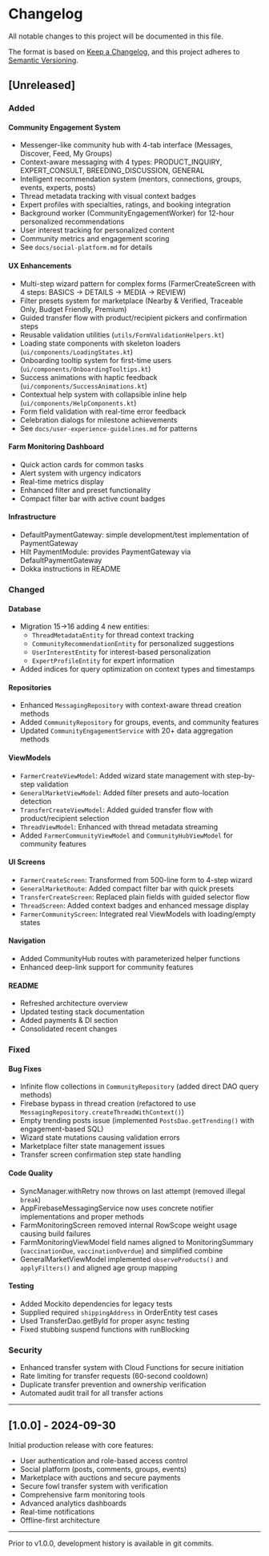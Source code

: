 # Changelog

All notable changes to this project will be documented in this file.

The format is based on [Keep a Changelog](https://keepachangelog.com/en/1.0.0/),
and this project adheres to [Semantic Versioning](https://semver.org/spec/v2.0.0.html).

## [Unreleased]

### Added

#### Community Engagement System
- Messenger-like community hub with 4-tab interface (Messages, Discover, Feed, My Groups)
- Context-aware messaging with 4 types: PRODUCT_INQUIRY, EXPERT_CONSULT, BREEDING_DISCUSSION, GENERAL
- Intelligent recommendation system (mentors, connections, groups, events, experts, posts)
- Thread metadata tracking with visual context badges
- Expert profiles with specialties, ratings, and booking integration
- Background worker (CommunityEngagementWorker) for 12-hour personalized recommendations
- User interest tracking for personalized content
- Community metrics and engagement scoring
- See `docs/social-platform.md` for details

#### UX Enhancements
- Multi-step wizard pattern for complex forms (FarmerCreateScreen with 4 steps: BASICS → DETAILS → MEDIA → REVIEW)
- Filter presets system for marketplace (Nearby & Verified, Traceable Only, Budget Friendly, Premium)
- Guided transfer flow with product/recipient pickers and confirmation steps
- Reusable validation utilities (`utils/FormValidationHelpers.kt`)
- Loading state components with skeleton loaders (`ui/components/LoadingStates.kt`)
- Onboarding tooltip system for first-time users (`ui/components/OnboardingTooltips.kt`)
- Success animations with haptic feedback (`ui/components/SuccessAnimations.kt`)
- Contextual help system with collapsible inline help (`ui/components/HelpComponents.kt`)
- Form field validation with real-time error feedback
- Celebration dialogs for milestone achievements
- See `docs/user-experience-guidelines.md` for patterns

#### Farm Monitoring Dashboard
- Quick action cards for common tasks
- Alert system with urgency indicators
- Real-time metrics display
- Enhanced filter and preset functionality
- Compact filter bar with active count badges

#### Infrastructure
- DefaultPaymentGateway: simple development/test implementation of PaymentGateway
- Hilt PaymentModule: provides PaymentGateway via DefaultPaymentGateway
- Dokka instructions in README

### Changed

#### Database
- Migration 15→16 adding 4 new entities:
  - `ThreadMetadataEntity` for thread context tracking
  - `CommunityRecommendationEntity` for personalized suggestions
  - `UserInterestEntity` for interest-based personalization
  - `ExpertProfileEntity` for expert information
- Added indices for query optimization on context types and timestamps

#### Repositories
- Enhanced `MessagingRepository` with context-aware thread creation methods
- Added `CommunityRepository` for groups, events, and community features
- Updated `CommunityEngagementService` with 20+ data aggregation methods

#### ViewModels
- `FarmerCreateViewModel`: Added wizard state management with step-by-step validation
- `GeneralMarketViewModel`: Added filter presets and auto-location detection
- `TransferCreateViewModel`: Added guided transfer flow with product/recipient selection
- `ThreadViewModel`: Enhanced with thread metadata streaming
- Added `FarmerCommunityViewModel` and `CommunityHubViewModel` for community features

#### UI Screens
- `FarmerCreateScreen`: Transformed from 500-line form to 4-step wizard
- `GeneralMarketRoute`: Added compact filter bar with quick presets
- `TransferCreateScreen`: Replaced plain fields with guided selector flow
- `ThreadScreen`: Added context badges and enhanced message display
- `FarmerCommunityScreen`: Integrated real ViewModels with loading/empty states

#### Navigation
- Added CommunityHub routes with parameterized helper functions
- Enhanced deep-link support for community features

#### README
- Refreshed architecture overview
- Updated testing stack documentation
- Added payments & DI section
- Consolidated recent changes

### Fixed

#### Bug Fixes
- Infinite flow collections in `CommunityRepository` (added direct DAO query methods)
- Firebase bypass in thread creation (refactored to use `MessagingRepository.createThreadWithContext()`)
- Empty trending posts issue (implemented `PostsDao.getTrending()` with engagement-based SQL)
- Wizard state mutations causing validation errors
- Marketplace filter state management issues
- Transfer screen confirmation step state handling

#### Code Quality
- SyncManager.withRetry now throws on last attempt (removed illegal `break`)
- AppFirebaseMessagingService now uses concrete notifier implementations and proper methods
- FarmMonitoringScreen removed internal RowScope weight usage causing build failures
- FarmMonitoringViewModel field names aligned to MonitoringSummary (`vaccinationDue`, `vaccinationOverdue`) and simplified combine
- GeneralMarketViewModel implemented `observeProducts()` and `applyFilters()` and aligned age group mapping

#### Testing
- Added Mockito dependencies for legacy tests
- Supplied required `shippingAddress` in OrderEntity test cases
- Used TransferDao.getById for proper async testing
- Fixed stubbing suspend functions with runBlocking

### Security
- Enhanced transfer system with Cloud Functions for secure initiation
- Rate limiting for transfer requests (60-second cooldown)
- Duplicate transfer prevention and ownership verification
- Automated audit trail for all transfer actions

---

## [1.0.0] - 2024-09-30

Initial production release with core features:
- User authentication and role-based access control
- Social platform (posts, comments, groups, events)
- Marketplace with auctions and secure payments
- Secure fowl transfer system with verification
- Comprehensive farm monitoring tools
- Advanced analytics dashboards
- Real-time notifications
- Offline-first architecture

---

Prior to v1.0.0, development history is available in git commits.
